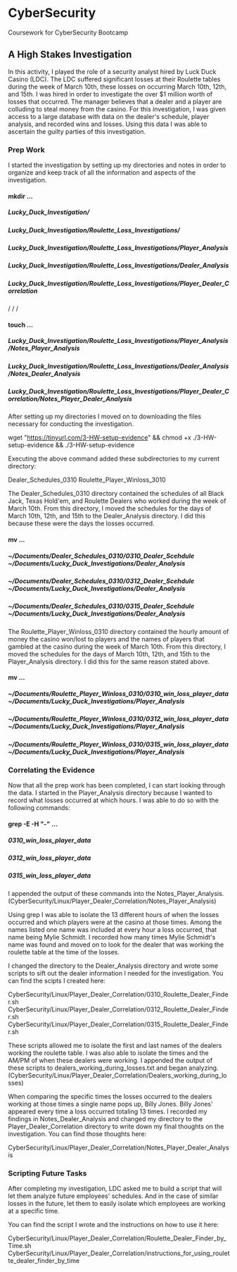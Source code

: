 # CyberSecurity
Coursework for CyberSecurity Bootcamp
## A High Stakes Investigation

In this activity, I played the role of a security analyst hired by Luck Duck Casino (LDC).
The LDC suffered significant losses at their Roulette tables during the week of March 10th, these losses on occurring March 10th, 12th, and 15th.
I was hired in order to investigate the over $1 million worth of losses that occurred. 
The manager believes that a dealer and a player are colluding to steal money from the casino.
For this investigation, I was given access to a large database with data on the dealer's schedule, player analysis, and recorded wins and losses.
Using this data I was able to ascertain the guilty parties of this investigation.


### Prep Work

I started the investigation by setting up my directories and notes in order to organize and keep track of all the information and aspects of the investigation.

#### mkdir ...
##### Lucky_Duck_Investigation/
##### Lucky_Duck_Investigation/Roulette_Loss_Investigations/
##### Lucky_Duck_Investigation/Roulette_Loss_Investigations/Player_Analysis
##### Lucky_Duck_Investigation/Roulette_Loss_Investigations/Dealer_Analysis
##### Lucky_Duck_Investigation/Roulette_Loss_Investigations/Player_Dealer_Correlation
/
/
/
#### touch ...
##### Lucky_Duck_Investigation/Roulette_Loss_Investigations/Player_Analysis/Notes_Player_Analysis
##### Lucky_Duck_Investigation/Roulette_Loss_Investigations/Dealer_Analysis/Notes_Dealer_Analysis
##### Lucky_Duck_Investigation/Roulette_Loss_Investigations/Player_Dealer_Correlation/Notes_Player_Dealer_Analysis



After setting up my directories I moved on to downloading the files necessary for conducting the investigation.

wget "https://tinyurl.com/3-HW-setup-evidence" && chmod +x ./3-HW-setup-evidence && ./3-HW-setup-evidence

Executing the above command added these subdirectories to my current directory:

Dealer_Schedules_0310
Roulette_Player_Winloss_3010

The Dealer_Schedules_0310 directory contained the schedules of all Black Jack, Texas Hold'em, and Roulette Dealers who worked during the week of March 10th. From this directory, I moved the schedules for the days of March 10th, 12th, and 15th to the Dealer_Analysis directory. I did this because these were the days the losses occurred.

#### mv ...
##### ~/Documents/Dealer_Schedules_0310/0310_Dealer_Scehdule ~/Documents/Lucky_Duck_Investigations/Dealer_Analysis
##### ~/Documents/Dealer_Schedules_0310/0312_Dealer_Scehdule ~/Documents/Lucky_Duck_Investigations/Dealer_Analysis
##### ~/Documents/Dealer_Schedules_0310/0315_Dealer_Scehdule ~/Documents/Lucky_Duck_Investigations/Dealer_Analysis



The Roulette_Player_Winloss_0310 directory contained the hourly amount of money the casino won/lost to players and the names of players that gambled at the casino during the week of March 10th. From this directory, I moved the schedules for the days of March 10th, 12th, and 15th to the Player_Analysis directory. I did this for the same reason stated above.



#### mv ...
##### ~/Documents/Roulette_Player_Winloss_0310/0310_win_loss_player_data ~/Documents/Lucky_Duck_Investigations/Player_Analysis
##### ~/Documents/Roulette_Player_Winloss_0310/0312_win_loss_player_data ~/Documents/Lucky_Duck_Investigations/Player_Analysis
##### ~/Documents/Roulette_Player_Winloss_0310/0315_win_loss_player_data ~/Documents/Lucky_Duck_Investigations/Player_Analysis


### Correlating the Evidence

Now that all the prep work has been completed, I can start looking through the data.
I started in the Player_Analysis directory because I wanted to record what losses occurred at which hours.
I was able to do so with the following commands:


#### grep -E -H "-" ...
##### 0310_win_loss_player_data
##### 0312_win_loss_player_data
##### 0315_win_loss_player_data


I appended the output of these commands into the Notes_Player_Analysis. 
(CyberSecurity/Linux/Player_Dealer_Correlation/Notes_Player_Analysis)

Using grep I was able to isolate the 13 different hours of when the losses occurred and which players were at the casino at those times. 
Among the names listed one name was included at every hour a loss occurred, that name being Mylie Schmidt.
I recorded how many times Mylie Schmidt's name was found and moved on to look for the dealer that was working the roulette table at the time of the losses.

I changed the directory to the Dealer_Analysis directory and wrote some scripts to sift out the dealer information I needed for the investigation.
You can find the scipts I created here:

CyberSecurity/Linux/Player_Dealer_Correlation/0310_Roulette_Dealer_Finder.sh
CyberSecurity/Linux/Player_Dealer_Correlation/0312_Roulette_Dealer_Finder.sh
CyberSecurity/Linux/Player_Dealer_Correlation/0315_Roulette_Dealer_Finder.sh

These scripts allowed me to isolate the first and last names of the dealers working the roulette table. I was also able to isolate the times and the AM/PM of when these dealers were working. 
I appended the output of these scripts to dealers_working_during_losses.txt and began analyzing.
(CyberSecurity/Linux/Player_Dealer_Correlation/Dealers_working_during_losses)

When comparing the specific times the losses occurred to the dealers working at those times a single name pops up, Billy Jones. 
Billy Jones' appeared every time a loss occurred totaling 13 times.
I recorded my findings in Notes_Dealer_Analysis and changed my directory to the Player_Dealer_Correlation directory to write down my final thoughts on the investigation. 
You can find those thoughts here:

CyberSecurity/Linux/Player_Dealer_Correlation/Notes_Player_Dealer_Analysis

### Scripting Future Tasks

After completing my investigation, LDC asked me to build a script that will let them analyze future employees' schedules. 
And in the case of similar losses in the future, let them to easily isolate which employees are working at a specific time.

You can find the script I wrote and the instructions on how to use it here:

CyberSecurity/Linux/Player_Dealer_Correlation/Roulette_Dealer_Finder_by_Time.sh
CyberSecurity/Linux/Player_Dealer_Correlation/instructions_for_using_roulette_dealer_finder_by_time

